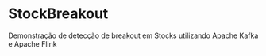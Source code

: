# StockBreakout
Demonstração de detecção de breakout em Stocks utilizando Apache Kafka e Apache Flink
